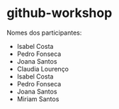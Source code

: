# github-workshop

Nomes dos participantes:


- Isabel Costa
- Pedro Fonseca
- Joana Santos
- Claudia Lourenço
-   Isabel Costa
-   Pedro Fonseca
-   Joana Santos
-   Miriam Santos

